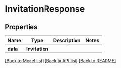 # InvitationResponse

## Properties
Name | Type | Description | Notes
------------ | ------------- | ------------- | -------------
**data** | [**Invitation**](Invitation.md) |  | 

[[Back to Model list]](../README.md#documentation-for-models) [[Back to API list]](../README.md#documentation-for-api-endpoints) [[Back to README]](../README.md)

